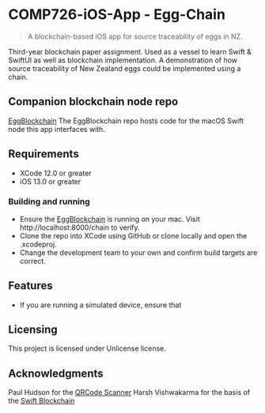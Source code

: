 # COMP726-iOS-App - Egg-Chain
> A blockchain-based iOS app for source traceability of eggs in NZ.

Third-year blockchain paper assignment. Used as a vessel to learn Swift & SwiftUI as well as blockchain implementation.
A demonstration of how source traceability of New Zealand eggs could be implemented using a chain.

## Companion blockchain node repo

[EggBlockchain](https://github.com/bosh-code/EggBlockchain)
The EggBlockchain repo hosts code for the macOS Swift node this app interfaces with.

## Requirements

* XCode 12.0 or greater
* iOS 13.0 or greater

### Building and running

* Ensure the [EggBlockchain](example.com) is running on your mac. Visit http://localhost:8000/chain to verify.
* Clone the repo into XCode using GitHub or clone locally and open the .xcodeproj.
* Change the development team to your own and confirm build targets are correct.

## Features

* If you are running a simulated device, ensure that 

## Licensing

This project is licensed under Unlicense license.

## Acknowledgments

Paul Hudson for the [QRCode Scanner](https://github.com/twostraws/CodeScanner)
Harsh Vishwakarma for the basis of the [Swift Blockchain](https://medium.com/@mhacnagbani/blockchain-by-swift-cddd4e1d02eb)
